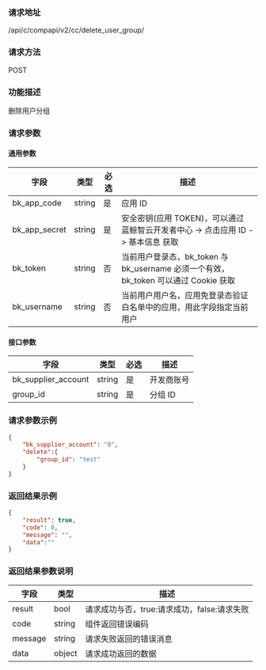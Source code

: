 ### 请求地址

/api/c/compapi/v2/cc/delete_user_group/

### 请求方法

POST

### 功能描述

删除用户分组

### 请求参数

#### 通用参数

| 字段 | 类型 | 必选 | 描述 |
|-----------|------------|--------|------------|
| bk_app_code | string | 是 | 应用 ID |
| bk_app_secret| string | 是 | 安全密钥(应用 TOKEN)，可以通过 蓝鲸智云开发者中心 -&gt; 点击应用 ID -&gt; 基本信息 获取 |
| bk_token | string | 否 | 当前用户登录态，bk_token 与 bk_username 必须一个有效，bk_token 可以通过 Cookie 获取 |
| bk_username | string | 否 | 当前用户用户名，应用免登录态验证白名单中的应用，用此字段指定当前用户 |

#### 接口参数

| 字段 | 类型 | 必选 | 描述 |
|---------------------|-------------|--------|-------------|
| bk_supplier_account | string | 是 | 开发商账号 |
| group_id | string | 是 | 分组 ID |

### 请求参数示例

```json
{
    "bk_supplier_account": "0",
    "delete":{
        "group_id": "test"
    }
}
```


### 返回结果示例

```json
{
    "result": true,
    "code": 0,
    "message": "",
    "data":""
}
```

### 返回结果参数说明

| 字段 | 类型 | 描述 |
|-----------|-----------|-----------|
| result | bool | 请求成功与否，true:请求成功，false:请求失败 |
| code | string | 组件返回错误编码 |
| message | string | 请求失败返回的错误消息 |
| data | object | 请求成功返回的数据 |
